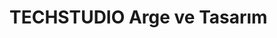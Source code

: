 # TECHSTUDIO Arge ve Tasarım

<!---
techstudio-tr/techstudio-tr is a ✨ special ✨ repository because its `README.md` (this file) appears on your GitHub profile.
You can click the Preview link to take a look at your changes.
--->
